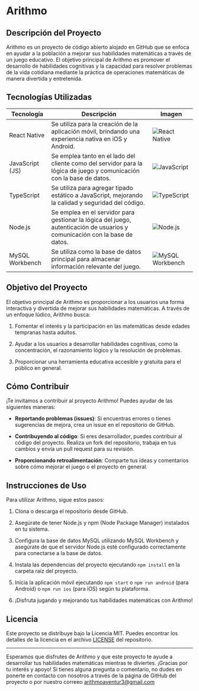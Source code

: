 # Arithmo

## Descripción del Proyecto

Arithmo es un proyecto de código abierto alojado en GitHub que se enfoca en ayudar a la población a mejorar sus habilidades matemáticas a través de un juego educativo. El objetivo principal de Arithmo es promover el desarrollo de habilidades cognitivas y la capacidad para resolver problemas de la vida cotidiana mediante la práctica de operaciones matemáticas de manera divertida y entretenida.

## Tecnologías Utilizadas

| Tecnología         | Descripción                                                                                     | Imagen                                       |
|--------------------|-------------------------------------------------------------------------------------------------|----------------------------------------------|
| React Native       | Se utiliza para la creación de la aplicación móvil, brindando una experiencia nativa en iOS y Android. | ![React Native](https://cdn.iconscout.com/icon/free/png-256/free-react-1-282599.png?f=webp)          |
| JavaScript (JS)    | Se emplea tanto en el lado del cliente como del servidor para la lógica de juego y comunicación con la base de datos. | ![JavaScript](https://forkpoint.com/wp-content/uploads/js-logo.png)  |
| TypeScript         | Se utiliza para agregar tipado estático a JavaScript, mejorando la calidad y seguridad del código. | ![TypeScript](https://cdn.iconscout.com/icon/free/png-256/free-typescript-1174965.png?f=webp) |
| Node.js            | Se emplea en el servidor para gestionar la lógica del juego, autenticación de usuarios y comunicación con la base de datos. | ![Node.js](https://cdn.iconscout.com/icon/free/png-256/free-node-js-3628954-3030179.png)           |
| MySQL Workbench    | Se utiliza como la base de datos principal para almacenar información relevante del juego.   | ![MySQL Workbench](https://dl2.macupdate.com/images/icons256/31829.png?time=1666354683)  |

## Objetivo del Proyecto

El objetivo principal de Arithmo es proporcionar a los usuarios una forma interactiva y divertida de mejorar sus habilidades matemáticas. A través de un enfoque lúdico, Arithmo busca:

1. Fomentar el interés y la participación en las matemáticas desde edades tempranas hasta adultos.

2. Ayudar a los usuarios a desarrollar habilidades cognitivas, como la concentración, el razonamiento lógico y la resolución de problemas.

3. Proporcionar una herramienta educativa accesible y gratuita para el público en general.

## Cómo Contribuir

¡Te invitamos a contribuir al proyecto Arithmo! Puedes ayudar de las siguientes maneras:

- **Reportando problemas (issues)**: Si encuentras errores o tienes sugerencias de mejora, crea un issue en el repositorio de GitHub.

- **Contribuyendo al código**: Si eres desarrollador, puedes contribuir al código del proyecto. Realiza un fork del repositorio, trabaja en tus cambios y envía un pull request para su revisión.

- **Proporcionando retroalimentación**: Comparte tus ideas y comentarios sobre cómo mejorar el juego o el proyecto en general.

## Instrucciones de Uso

Para utilizar Arithmo, sigue estos pasos:

1. Clona o descarga el repositorio desde GitHub.

2. Asegúrate de tener Node.js y npm (Node Package Manager) instalados en tu sistema.

3. Configura la base de datos MySQL utilizando MySQL Workbench y asegúrate de que el servidor Node.js esté configurado correctamente para conectarse a la base de datos.

4. Instala las dependencias del proyecto ejecutando `npm install` en la carpeta raíz del proyecto.

5. Inicia la aplicación móvil ejecutando `npm start` o `npm run android` (para Android) o `npm run ios` (para iOS) según tu plataforma.

6. ¡Disfruta jugando y mejorando tus habilidades matemáticas con Arithmo!

## Licencia

Este proyecto se distribuye bajo la Licencia MIT. Puedes encontrar los detalles de la licencia en el archivo [LICENSE](LICENSE) del repositorio.

---

Esperamos que disfrutes de Arithmo y que este proyecto te ayude a desarrollar tus habilidades matemáticas mientras te diviertes. ¡Gracias por tu interés y apoyo! Si tienes alguna pregunta o comentario, no dudes en ponerte en contacto con nosotros a través de la página de GitHub del proyecto o por nuestro correeo arithmoaventur3@gmail.com
